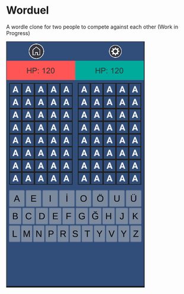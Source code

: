 # Worduel
 A wordle clone for two people to compete against each other
(Work in Progress)

![initUI](https://raw.githubusercontent.com/Raiwulf/Worduel/main/initUI.png)
